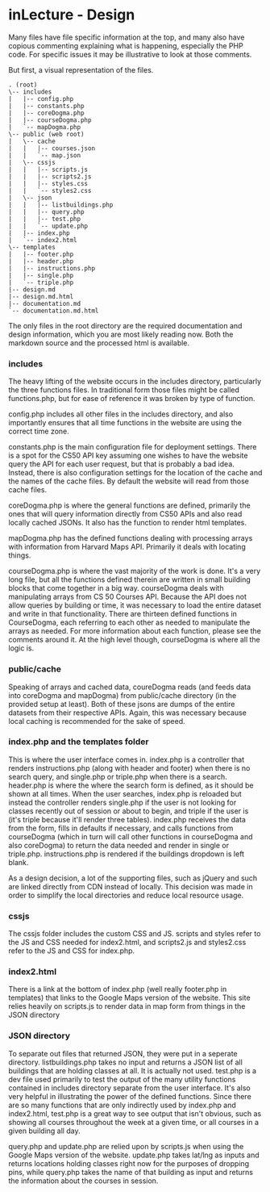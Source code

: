 # inLecture - Design

Many files have file specific information at the top, and many also have copious
commenting explaining what is happening, especially the PHP code. For specific
issues it may be illustrative to look at those comments.

But first, a visual representation of the files.

    . (root)
    \-- includes
    |   |-- config.php
    |   |-- constants.php
    |   |-- coreDogma.php
    |   |-- courseDogma.php
    |   `-- mapDogma.php
    \-- public (web root)
    |   \-- cache
    |   |   |-- courses.json
    |   |   `-- map.json
    |   \-- cssjs
    |   |   |-- scripts.js
    |   |   |-- scripts2.js
    |   |   |-- styles.css
    |   |   `-- styles2.css
    |   \-- json
    |   |   |-- listbuildings.php
    |   |   |-- query.php
    |   |   |-- test.php
    |   |   `-- update.php
    |   |-- index.php
    |   `-- index2.html
    \-- templates
    |   |-- footer.php
    |   |-- header.php
    |   |-- instructions.php
    |   |-- single.php
    |   `-- triple.php
    |-- design.md
    |-- design.md.html
    |-- documentation.md
    `-- documentation.md.html

The only files in the root directory are the required documentation and design
information, which you are most likely reading now. Both the markdown source and
the processed html is available.

### includes

The heavy lifting of the website occurs in the includes directory, particularly
the three functions files. In traditional form those files might be called
functions.php, but for ease of reference it was broken by type of function.

config.php includes all other files in the includes directory, and also
importantly ensures that all time functions in the website are using the correct
time zone.

constants.php is the main configuration file for deployment settings. There is
a spot for the CS50 API key assuming one wishes to have the website query the
API for each user request, but that is probably a bad idea. Instead, there is
also configuration settings for the location of the cache and the names of the
cache files. By default the website will read from those cache files.

coreDogma.php is where the general functions are defined, primarily the ones
that will query information directly from CS50 APIs and also read locally cached
JSONs. It also has the function to render html templates.

mapDogma.php has the defined functions dealing with processing arrays with
information from Harvard Maps API. Primarily it deals with locating things.

courseDogma.php is where the vast majority of the work is done. It's a very long
file, but all the functions defined therein are written in small building blocks
that come together in a big way. courseDogma deals with manipulating arrays from
CS 50 Courses API. Because the API does not allow queries by building or time,
it was necessary to load the entire dataset and write in that functionality.
There are thirteen defined functions in CourseDogma, each referring to each
other as needed to manipulate the arrays as needed. For more information about
each function, please see the comments around it. At the high level though,
courseDogma is where all the logic is.

### public/cache
Speaking of arrays and cached data, coureDogma reads (and feeds data into
coreDogma and mapDogma) from public/cache directory (in the provided setup at
least). Both of these jsons are dumps of the entire datasets from their
respective APIs. Again, this was necessary because local caching is recommended
for the sake of speed.

### index.php and the templates folder
This is where the user interface comes in. index.php is a controller that
renders instructions.php (along with header and footer) when there is no search
query, and single.php or triple.php when there is a search. header.php is where
the where the search form is defined, as it should be shown at all times. When
the user searches, index.php is reloaded but instead the controller renders
single.php if the user is not looking for classes recently out of session or
about to begin, and triple if the user is (it's triple because it'll render
three tables). index.php receives the data from the form, fills in defaults
if necessary, and calls functions from courseDogma (which in turn will call
other functions in courseDogma and also coreDogma) to return the data needed and
render in single or triple.php. instructions.php is rendered if the buildings
dropdown is left blank.

As a design decision, a lot of the supporting files, such as jQuery and such
are linked directly from CDN instead of locally. This decision was made in order
to simplify the local directories and reduce local resource usage.

### cssjs
The cssjs folder includes the custom CSS and JS. scripts and styles refer to
the JS and CSS needed for index2.html, and scripts2.js and styles2.css refer to
the JS and CSS for index.php.

### index2.html
There is a link at the bottom of index.php (well really footer.php in templates)
that links to the Google Maps version of the website. This site relies heavily
on scripts.js to render data in map form from things in the JSON directory

### JSON directory
To separate out files that returned JSON, they were put in a seperate directory.
listbuildings.php takes no input and returns a JSON list of all buildings that
are holding classes at all. It is actually not used. test.php is a dev file used
primarily to test the output of the many utility functions contained in
includes directory separate from the user interface. It's also very helpful in
illustrating the power of the defined functions. Since there are so many
functions that are only indirectly used by index.php and index2.html, test.php
is a great way to see output that isn't obvious, such as showing all courses
throughout the week at a given time, or all courses in a given building all day.

query.php and update.php are relied upon by scripts.js when using the Google
Maps version of the website. update.php takes lat/lng as inputs and returns
locations holding classes right now for the purposes of dropping pins, while
query.php takes the name of that building as input and returns the information
about the courses in session. 
